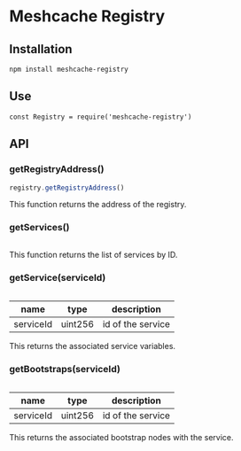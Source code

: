 
# Meshcache Registry


## Installation

```
npm install meshcache-registry
```

## Use

```
const Registry = require('meshcache-registry')
```


## API


### getRegistryAddress()

```javascript
registry.getRegistryAddress()

```

This function returns the address of the registry. 

### getServices()

```javascript

```
This function returns the list of services by ID. 


### getService(serviceId)
```javascript

```
| name  |  type |  description  
|---    |---    |     ---         |
|  serviceId | uint256  |  id of the service |

This returns the associated service variables.



### getBootstraps(serviceId)
```javascript

```
| name  |  type |  description  
|---    |---    |     ---         |
|  serviceId | uint256  |  id of the service |

This returns the associated bootstrap nodes with the service.





